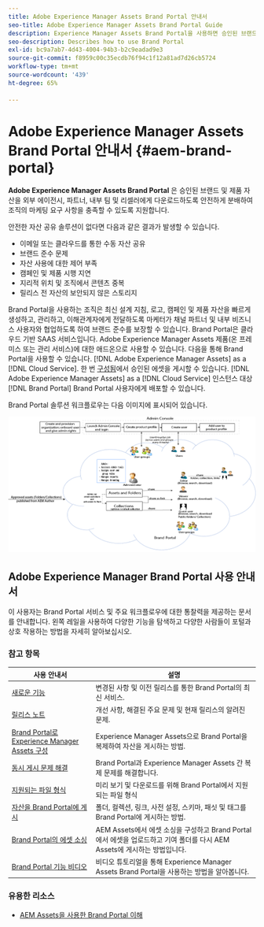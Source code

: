 ```yaml
---
title: Adobe Experience Manager Assets Brand Portal 안내서
seo-title: Adobe Experience Manager Assets Brand Portal Guide
description: Experience Manager Assets Brand Portal을 사용하면 승인된 브랜드 및 제품 자산을 외부 기관, 파트너, 내부 팀 및 리셀러에 다운로드용으로 안전하게 배포하여 마케팅 요구 사항을 충족할 수 있습니다.
seo-description: Describes how to use Brand Portal
exl-id: bc9a7ab7-4d43-4004-94b3-b2c9eadad9e3
source-git-commit: f8959c00c35ecdb76f94c1f12a81ad7d26cb5724
workflow-type: tm+mt
source-wordcount: '439'
ht-degree: 65%

---
```


# Adobe Experience Manager Assets Brand Portal 안내서 {#aem-brand-portal}

**Adobe Experience Manager Assets Brand Portal** 은 승인된 브랜드 및 제품 자산을 외부 에이전시, 파트너, 내부 팀 및 리셀러에게 다운로드하도록 안전하게 분배하여 조직의 마케팅 요구 사항을 충족할 수 있도록 지원합니다.

안전한 자산 공유 솔루션이 없다면 다음과 같은 결과가 발생할 수 있습니다.

* 이메일 또는 클라우드를 통한 수동 자산 공유
* 브랜드 준수 문제
* 자산 사용에 대한 제어 부족
* 캠페인 및 제품 시행 지연
* 지리적 위치 및 조직에서 콘텐츠 중복
* 릴리스 전 자산의 보안되지 않은 스토리지

Brand Portal을 사용하는 조직은 최신 설계 지침, 로고, 캠페인 및 제품 자산을 빠르게 생성하고, 관리하고, 이해관계자에게 전달하도록 마케터가 채널 파트너 및 내부 비즈니스 사용자와 협업하도록 하여 브랜드 준수를 보장할 수 있습니다.
Brand Portal은 클라우드 기반 SAAS 서비스입니다. Adobe Experience Manager Assets 제품(온 프레미스 또는 관리 서비스)에 대한 애드온으로 사용할 수 있습니다. 다음을 통해 Brand Portal을 사용할 수 있습니다. [!DNL Adobe Experience Manager Assets] as a [!DNL Cloud Service]. 한 번 [구성됨](https://experienceleague.adobe.com/docs/experience-manager-cloud-service/content/assets/brand-portal/configure-aem-assets-with-brand-portal.html?lang=ko)에서 승인된 에셋을 게시할 수 있습니다. [!DNL Adobe Experience Manager Assets] as a [!DNL Cloud Service] 인스턴스 대상 [!DNL Brand Portal] Brand Portal 사용자에게 배포할 수 있습니다.

Brand Portal 솔루션 워크플로우는 다음 이미지에 표시되어 있습니다.

![Brand Portal 워크플로](assets/BPWorkflow1.png)

## Adobe Experience Manager Brand Portal 사용 안내서

이 사용자는 Brand Portal 서비스 및 주요 워크플로우에 대한 통찰력을 제공하는 문서를 안내합니다. 왼쪽 레일을 사용하여 다양한 기능을 탐색하고 다양한 사람들이 포털과 상호 작용하는 방법을 자세히 알아보십시오.

### 참고 항목

| 사용 안내서 | 설명 |
|--- |---|
| [새로운 기능](whats-new.md) | 변경된 사항 및 이전 릴리스를 통한 Brand Portal의 최신 서비스. |
| [릴리스 노트](brand-portal-release-notes.md) | 개선 사항, 해결된 주요 문제 및 현재 릴리스의 알려진 문제. |
| [Brand Portal로 Experience Manager Assets 구성](../using/configure-aem-assets-with-brand-portal.md) | Experience Manager Assets으로 Brand Portal을 복제하여 자산을 게시하는 방법. |
| [동시 게시 문제 해결](troubleshoot-parallel-publishing.md) | Brand Portal과 Experience Manager Assets 간 복제 문제를 해결합니다. |
| [지원되는 파일 형식](brand-portal-supported-formats.md) | 미리 보기 및 다운로드를 위해 Brand Portal에서 지원되는 파일 형식 |
| [자산을 Brand Portal에 게시](brand-portal-sharing-folders.md) | 폴더, 컬렉션, 링크, 사전 설정, 스키마, 패싯 및 태그를 Brand Portal에 게시하는 방법. |
| [Brand Portal의 에셋 소싱](brand-portal-asset-sourcing.md) | AEM Assets에서 에셋 소싱을 구성하고 Brand Portal에서 에셋을 업로드하고 기여 폴더를 다시 AEM Assets에 게시하는 방법입니다. |
| [Brand Portal 기능 비디오](https://experienceleague.adobe.com/?lang=en&amp;tag=Brand+Portal#recommended/solutions/experience-manager) | 비디오 튜토리얼을 통해 Experience Manager Assets Brand Portal을 사용하는 방법을 알아봅니다. |

### 유용한 리소스

* [AEM Assets을 사용한 Brand Portal 이해](https://experienceleague.adobe.com/docs/experience-manager-brand-portal/using/home.html)
